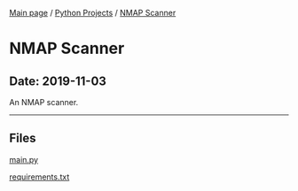[Main page](/) / [Python Projects](/python) / [NMAP Scanner](/python/2019-11-03_NMAP_Scanner)

# NMAP Scanner

## Date: 2019-11-03

An NMAP scanner.

-----

## Files

[main.py](main.py)

[requirements.txt](requirements.txt)